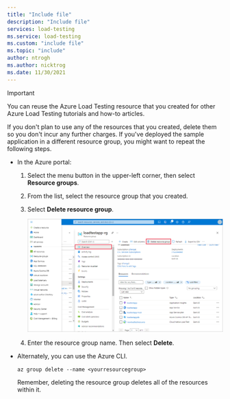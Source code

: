 ```yaml
---
title: "Include file"
description: "Include file"
services: load-testing
ms.service: load-testing
ms.custom: "include file"
ms.topic: "include"
author: ntrogh
ms.author: nicktrog
ms.date: 11/30/2021
---
```


>[!IMPORTANT]
>You can reuse the Azure Load Testing resource that you created for other Azure Load Testing tutorials and how-to articles. 

If you don't plan to use any of the resources that you created, delete them so you don't incur any further charges. If you've deployed the sample application in a different resource group, you might want to repeat the following steps.

* In the Azure portal:
    1. Select the menu button in the upper-left corner, then select **Resource groups**.
 
    1. From the list, select the resource group that you created.

    1. Select **Delete resource group**.

       ![Screenshot of the selections to delete a resource group in the Azure portal.](./media/alt-delete-resource-group/delete-resources.png)

    1. Enter the resource group name. Then select **Delete**.

* Alternately, you can use the Azure CLI.
   
   ```azurecli
   az group delete --name <yourresourcegroup>
   ```
   Remember, deleting the resource group deletes all of the resources within it. 
